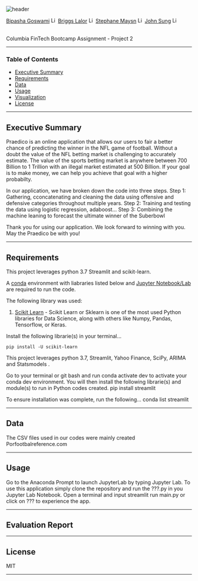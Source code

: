 ![header](https://capsule-render.vercel.app/api?type=waving&color=gradient&width=1000&height=200&section=header&text=Praedico&fontSize=30&fontColor=black)

<!-- header is made with: https://github.com/kyechan99/capsule-render -->

[Bipasha Goswami](https://www.linkedin.com/in/bipasha-goswami-495b891a4/) [<img src="https://cdn2.auth0.com/docs/media/connections/linkedin.png" alt="LinkedIn -  Bipasha Goswami" width=15/>](https://www.linkedin.com/in/bipasha-goswami-495b891a4/)
[Briggs Lalor](https://www.linkedin.com/in/briggsclalor/) [<img src="https://cdn2.auth0.com/docs/media/connections/linkedin.png" alt="LinkedIn -  Briggs Lalor" width=15/>](https://www.linkedin.com/in/briggsclalor/)
[Stephane Maysn](https://www.linkedin.com/in/stephane-masyn-35b16817a/) [<img src="https://cdn2.auth0.com/docs/media/connections/linkedin.png" alt="LinkedIn -  Staphane Masyn" width=15/>](https://www.linkedin.com/in/stephane-masyn-35b16817a/)
[John Sung](https://linkedin.com/in/john-sung-3675569) [<img src="https://cdn2.auth0.com/docs/media/connections/linkedin.png" alt="LinkedIn -  John Sung" width=15/>](https://linkedin.com/in/john-sung-3675569/)
                                                             
<br>
Columbia FinTech Bootcamp Assignment - Project 2

---

### Table of Contents

* [Executive Summary](#executive-summary)
* [Requirements](#requirements)
* [Data](#data)
* [Usage](#usage)
* [Visualization](#visualization)
* [License](#license)

---

## Executive Summary

Praedico is an online application that allows our users to fair a better chance of predicting the winner in the NFL game of football. Without a doubt the value of the NFL betting market is challenging to accurately estimate. The value of the sports betting market is anywhere between 700 Billion to 1 Trillion with an illegal market estimated at 500 Billion. If your goal is to make money, we can help you achieve that goal with a higher probabilty.

In our application, we have broken down the code into three steps. 
Step 1: Gathering, cconcatenating and cleaning the data using offensive and defensive categories throughout multiple years.
Step 2: Training and testing the data using logistic regression, adaboost...
Step 3: Combining the machine leaning to forecast the ultimate winner of the Suberbowl

Thank you for using our application. We look forward to winning with you. May the Praedico be with you!

---

## Requirements


This project leverages python 3.7 Streamlit and scikit-learn.

A [conda](https://docs.conda.io/en/latest/) environment with liabraries listed below and [Jupyter Notebook/Lab](https://jupyter.org/) are required to run the code.

The following library was used:

1. [Scikit Learn](https://scikit-learn.org/stable/index.html) - Scikit Learn or Sklearn is one of the most used Python libraries for Data Science, along with others like Numpy, Pandas, Tensorflow, or Keras.


Install the following librarie(s) in your terminal...

    pip install -U scikit-learn

This project leverages python 3.7, Streamlit, Yahoo Finance, SciPy, ARIMA and Statsmodels .

Go to your terminal or git bash and run conda activate dev to activate your conda dev environment. 
You will then install the following librarie(s) and module(s) to run in Python codes created.
    pip install streamlit
 

To ensure installation was complete, run the following...
    conda list streamlit


---

## Data

The CSV files used in our codes were mainly created 
Porfootbalreference.com

---

## Usage

Go to the Anaconda Prompt to launch JupyterLab by typing Jupyter Lab. To use this application simply clone the repository and run the ???.py in you Jupyter Lab Notebook. Open a terminal and input streamlit run main.py or click on ??? to experience the app.

---



## Evaluation Report



---

## License

MIT

---


